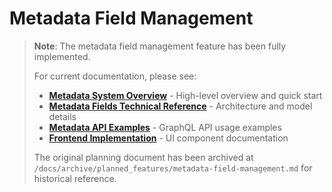 # Metadata Field Management

> **Note**: The metadata field management feature has been fully implemented.
>
> For current documentation, please see:
> - **[Metadata System Overview](../features/metadata-overview.md)** - High-level overview and quick start
> - **[Metadata Fields Technical Reference](../features/metadata-fields.md)** - Architecture and model details
> - **[Metadata API Examples](../features/metadata-api-examples.md)** - GraphQL API usage examples
> - **[Frontend Implementation](../features/metadata-frontend-requirements.md)** - UI component documentation
>
> The original planning document has been archived at `/docs/archive/planned_features/metadata-field-management.md` for historical reference.
